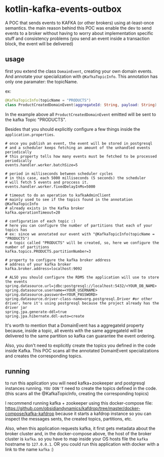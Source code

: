 # kotlin-kafka-events-outbox
A POC that sends events to KAFKA (or other brokers) using at-least-once semantics. the main reason behind this POC was enable the dev to send events to a broker without having to worry about implementation specific stuff and consistency problems (you send an event inside a transaction block, the event will be delivered)

## usage

first you extend the class `DomainEvent`, creating your own domain events.
And annotate your specialization with `@KafkaTopicInfo`. This annotation has only one
paramater: the topicName.

ex:

```kotlin
@KafkaTopicInfo(topicName = "PRODUCTS")
class ProductCreatedDomainEvent(aggregateId: String, payload: String) : DomainEvent(...)
```

In the example above all `ProductCreatedDomainEvent` emitted will be sent to the kafka Topic "PRODUCTS".

Besides that you should explicitly configure a few things inside the `application.properties`.

```properties
# once you publish an event, the event will be stored in postgresql
# and a scheduler keeps fetching an amount of the unhandled events periodically
# this property tells how many events must be fetched to be processed periodically
events.handler.worker.batchSize=5

# period in milliseconds between scheduler cycles
# in this case, each 5000 milliseconds (5 seconds) the scheduler
# will fetch 5 events and proccess it.
events.handler.worker.fixedDelayInMs=5000

# timeout to do an operation to kafkaAdminClient
# mainly used to see if the topics found in the annotation @KafkaTopicInfo
# already exists in the Kafka broker
kafka.operationTimeout=20

# configuration of each topic :)
# here you can configure the number of partitions that each of your topics has
# ex: since we annotated our event with "@KafkaTopicInfo(topicName = "PRODUCTS")
# a topic called "PRODUCTS" will be created, so, here we configure the number of partitions
kafka.topics.PRODUCTS.partitionNumber=3

# property to configure the kafka broker address
# address of your kafka broker
kafka.broker.address=localhost:9092

# ALSO you should configure the RDMS the application will use to store the events
spring.datasource.url=jdbc:postgresql://localhost:5432/<YOUR_DB_NAME>
spring.datasource.username=<YOUR_USERNAME>
spring.datasource.password=<YOUR_PASSWORD>
spring.datasource.driver-class-name=org.postgresql.Driver #or other driver, here it's using postgresql because the project already has the driver jar
spring.jpa.generate-ddl=true
spring.jpa.hibernate.ddl-auto=create
```

It's worth to mention that a DomainEvent has a aggregateId property because, inside a topic, all events
with the same aggregateId will be delivered to the same partition so kafka can guarantee the event
ordering.

Also, you don't need to explicitly create the topics you defined in the code inside Kafka. This POC
scans all the annotated DomainEvent specializations and creates the corresponding topics.

## running

to run this application you will need kafka+zookeeper and postgresql instances running.
`YOU DON'T` need to create the topics defined in the code. (this scans all the @KafkaTopicInfo, creating
the corresponding topics)

I recommend running kafka + zookeeper using this docker-compose file: https://github.com/obsidiandynamics/kafdrop/tree/master/docker-compose/kafka-kafdrop
because it starts a kafdrop instance so you can inspect the messages sents, the created topics, partitions, etc.

Also, when this application requests kafka, it first gets metadata about the broker cluster and, in the docker-compose above,
the host of the broker cluster is `kafka`. so you have to map inside your OS hosts file the `kafka` hostname to `127.0.0.1`.
OR you could run this application with docker with a link to the name `kafka` :)


